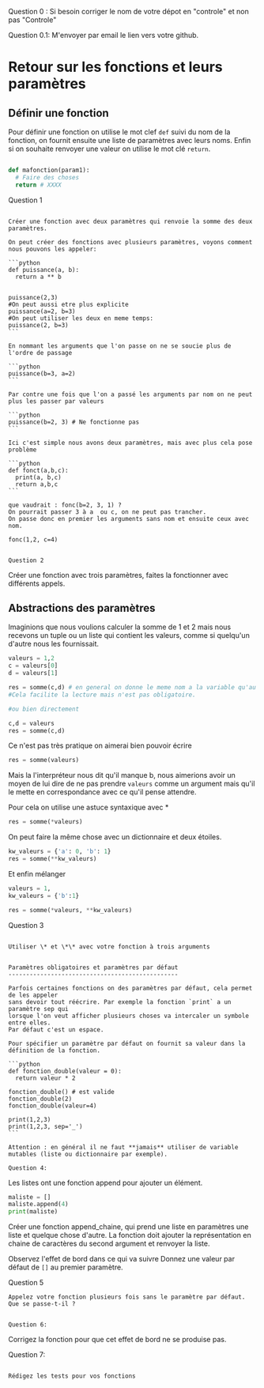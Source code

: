 Question 0 : Si besoin corriger le nom de votre dépot en "controle" et non pas "Controle"

Question 0.1: M'envoyer par email le lien vers votre github.


Retour sur les fonctions et leurs paramètres
============================================

Définir une fonction
--------------------

Pour définir une fonction on utilise le mot clef `def` suivi du nom de la fonction,
on fournit ensuite une liste de paramètres avec leurs noms.
Enfin si on souhaite renvoyer une valeur on utilise le mot clé `return`.



```python

def mafonction(param1):
  # Faire des choses
  return # XXXX

```

Question 1
~~~~~~~~~~

Créer une fonction avec deux paramètres qui renvoie la somme des deux paramètres.

On peut créer des fonctions avec plusieurs paramètres, voyons comment nous pouvons les appeler:

```python
def puissance(a, b):
  return a ** b


puissance(2,3)
#On peut aussi etre plus explicite
puissance(a=2, b=3)
#On peut utiliser les deux en meme temps:
puissance(2, b=3)
```

En nommant les arguments que l'on passe on ne se soucie plus de l'ordre de passage

```python
puissance(b=3, a=2)
```

Par contre une fois que l'on a passé les arguments par nom on ne peut plus les passer par valeurs

```python
puissance(b=2, 3) # Ne fonctionne pas
```

Ici c'est simple nous avons deux paramètres, mais avec plus cela pose problème

```python
def fonct(a,b,c):
  print(a, b,c)
  return a,b,c
```

que vaudrait : fonc(b=2, 3, 1) ?
On pourrait passer 3 à a  ou c, on ne peut pas trancher.
On passe donc en premier les arguments sans nom et ensuite ceux avec nom.

fonc(1,2, c=4)


Question 2
~~~~~~~~~~

Créer une fonction avec trois paramètres, faites la fonctionner avec différents appels.

Abstractions des paramètres
---------------------------

Imaginions que nous voulions calculer la somme de 1 et 2 mais nous recevons un tuple ou un liste
qui contient les valeurs, comme si quelqu'un d'autre nous les fournissait.

```python
valeurs = 1,2
c = valeurs[0]
d = valeurs[1]

res = somme(c,d) # en general on donne le meme nom a la variable qu'au parametre.
#Cela facilite la lecture mais n'est pas obligatoire.

#ou bien directement

c,d = valeurs
res = somme(c,d)

```

Ce n'est pas très pratique on aimerai bien pouvoir écrire
``` python
res = somme(valeurs)
```
Mais la l'interpréteur nous dit qu'il manque b, nous aimerions avoir un moyen de lui dire de
ne pas prendre `valeurs` comme un argument mais qu'il le mette en correspondance avec ce qu'il pense
attendre.

Pour cela on utilise une astuce syntaxique avec *

```python
res = somme(*valeurs)
```

On peut faire la même chose avec un dictionnaire et deux étoiles.

```python
kw_valeurs = {'a': 0, 'b': 1}
res = somme(**kw_valeurs)
```

Et enfin mélanger

```python
valeurs = 1,
kw_valeurs = {'b':1}

res = somme(*valeurs, **kw_valeurs)
```

Question 3
~~~~~~~~~~

Utiliser \* et \*\* avec votre fonction à trois arguments


Paramètres obligatoires et paramètres par défaut
------------------------------------------------

Parfois certaines fonctions on des paramètres par défaut, cela permet de les appeler
sans devoir tout réécrire. Par exemple la fonction `print` a un paramètre sep qui
lorsque l'on veut afficher plusieurs choses va intercaler un symbole entre elles.
Par défaut c'est un espace.

Pour spécifier un paramètre par défaut on fournit sa valeur dans la définition de la fonction.

```python
def fonction_double(valeur = 0):
  return valeur * 2

fonction_double() # est valide
fonction_double(2)
fonction_double(valeur=4)

print(1,2,3)
print(1,2,3, sep='_')
```

Attention : en général il ne faut **jamais** utiliser de variable mutables (liste ou dictionnaire par exemple).

Question 4:
~~~~~~~~~~~

Les listes ont une fonction append pour ajouter un élément.

```python
maliste = []
maliste.append(4)
print(maliste)
```

Créer une fonction append_chaine, qui prend une liste en paramètres une liste et quelque chose d'autre.
La fonction doit ajouter la représentation en chaine de caractères du second argument et renvoyer la liste.



Observez l'effet de bord dans ce qui va suivre
Donnez une valeur par défaut de  `[]` au premier paramètre.


Question 5
~~~~~~~~~~
Appelez votre fonction plusieurs fois sans le paramètre par défaut. Que se passe-t-il ?


Question 6:
~~~~~~~~~~~

Corrigez la fonction pour que cet effet de bord ne se produise pas.


Question 7:
~~~~~~~~~~~

Rédigez les tests pour vos fonctions

